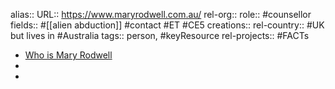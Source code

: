 alias::
URL:: https://www.maryrodwell.com.au/
rel-org::
role:: #counsellor 
fields:: #[[alien abduction]] #contact #ET #CE5 
creations:: 
rel-country:: #UK but lives in #Australia 
tags:: person, #keyResource 
rel-projects:: #FACTs 



- [Who is Mary Rodwell](https://www.maryrodwell.com.au/maryrodwel)
-
-